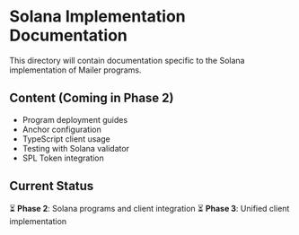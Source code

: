 # Solana Implementation Documentation

This directory will contain documentation specific to the Solana implementation of Mailer programs.

## Content (Coming in Phase 2)

- Program deployment guides  
- Anchor configuration
- TypeScript client usage
- Testing with Solana validator
- SPL Token integration

## Current Status

⏳ **Phase 2**: Solana programs and client integration
⏳ **Phase 3**: Unified client implementation